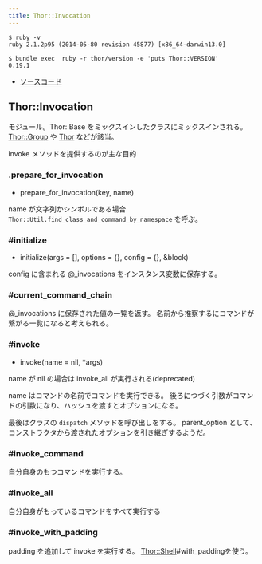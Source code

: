 ```yaml
---
title: Thor::Invocation
---
```


```
$ ruby -v
ruby 2.1.2p95 (2014-05-80 revision 45877) [x86_64-darwin13.0]
```

```
$ bundle exec  ruby -r thor/version -e 'puts Thor::VERSION'
0.19.1
```

* [ソースコード](https://github.com/erikhuda/thor/blob/master/lib/thor/invocation.rb)

Thor::Invocation
---

モジュール。Thor::Base をミックスインしたクラスにミックスインされる。
[Thor::Group](/thor/group) や [Thor](/thor) などが該当。

invoke メソッドを提供するのが主な目的

### .prepare_for_invocation

* prepare_for_invocation(key, name)

name が文字列かシンボルである場合 `Thor::Util.find_class_and_command_by_namespace` を呼ぶ。

### #initialize

* initialize(args = [], options = {}, config = {}, &block)

config に含まれる @_invocations をインスタンス変数に保存する。

### #current_command_chain

@_invocations に保存された値の一覧を返す。
名前から推察するにコマンドが繋がる一覧になると考えられる。

### #invoke

* invoke(name = nil, *args)

name が nil の場合は invoke_all が実行される(deprecated)

name はコマンドの名前でコマンドを実行できる。
後ろにつづく引数がコマンドの引数になり、ハッシュを渡すとオプションになる。

最後はクラスの `dispatch` メソッドを呼び出しをする。
parent_option として、コンストラクタから渡されたオプションを引き継ぎするようだ。

### #invoke_command

自分自身のもつコマンドを実行する。

### #invoke_all

自分自身がもっているコマンドをすべて実行する

### #invoke_with_padding

padding を追加して invoke を実行する。
[Thor::Shell](/thor/shell)#with_paddingを使う。
